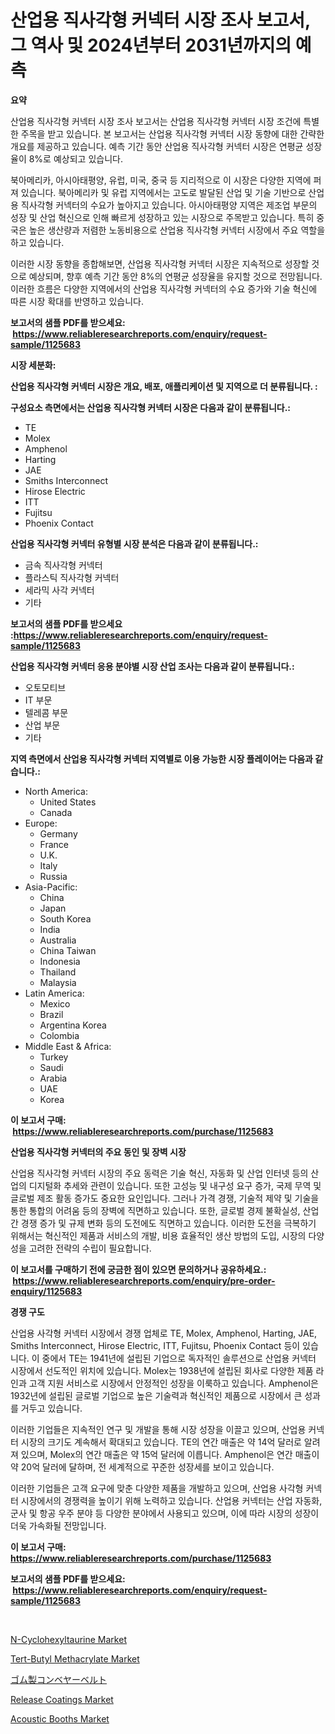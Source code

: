 <p><h1>산업용 직사각형 커넥터 시장 조사 보고서, 그 역사 및 2024년부터 2031년까지의 예측</h1></p><p><strong>요약</strong></p>
<p><p>산업용 직사각형 커넥터 시장 조사 보고서는 산업용 직사각형 커넥터 시장 조건에 특별한 주목을 받고 있습니다. 본 보고서는 산업용 직사각형 커넥터 시장 동향에 대한 간략한 개요를 제공하고 있습니다. 예측 기간 동안 산업용 직사각형 커넥터 시장은 연평균 성장율이 8%로 예상되고 있습니다.</p><p>북아메리카, 아시아태평양, 유럽, 미국, 중국 등 지리적으로 이 시장은 다양한 지역에 퍼져 있습니다. 북아메리카 및 유럽 지역에서는 고도로 발달된 산업 및 기술 기반으로 산업용 직사각형 커넥터의 수요가 높아지고 있습니다. 아시아태평양 지역은 제조업 부문의 성장 및 산업 혁신으로 인해 빠르게 성장하고 있는 시장으로 주목받고 있습니다. 특히 중국은 높은 생산량과 저렴한 노동비용으로 산업용 직사각형 커넥터 시장에서 주요 역할을 하고 있습니다.</p><p>이러한 시장 동향을 종합해보면, 산업용 직사각형 커넥터 시장은 지속적으로 성장할 것으로 예상되며, 향후 예측 기간 동안 8%의 연평균 성장율을 유지할 것으로 전망됩니다. 이러한 흐름은 다양한 지역에서의 산업용 직사각형 커넥터의 수요 증가와 기술 혁신에 따른 시장 확대를 반영하고 있습니다.</p></p>
<p><strong>보고서의 샘플 PDF를 받으세요: &nbsp;<a href="https://www.reliableresearchreports.com/enquiry/request-sample/1125683">https://www.reliableresearchreports.com/enquiry/request-sample/1125683</a></strong></p>
<p><strong>시장 세분화:</strong></p>
<p><strong> 산업용 직사각형 커넥터 시장은 개요, 배포, 애플리케이션 및 지역으로 더 분류됩니다. :</strong></p>
<p><strong>구성요소 측면에서는 산업용 직사각형 커넥터 시장은 다음과 같이 분류됩니다.:</strong></p>
<p><ul><li>TE</li><li>Molex</li><li>Amphenol</li><li>Harting</li><li>JAE</li><li>Smiths Interconnect</li><li>Hirose Electric</li><li>ITT</li><li>Fujitsu</li><li>Phoenix Contact</li></ul></p>
<p><strong> 산업용 직사각형 커넥터 유형별 시장 분석은 다음과 같이 분류됩니다.:</strong></p>
<p><ul><li>금속 직사각형 커넥터</li><li>플라스틱 직사각형 커넥터</li><li>세라믹 사각 커넥터</li><li>기타</li></ul></p>
<p><strong>보고서의 샘플 PDF를 받으세요 :<a href="https://www.reliableresearchreports.com/enquiry/request-sample/1125683">https://www.reliableresearchreports.com/enquiry/request-sample/1125683</a></strong></p>
<p><strong> 산업용 직사각형 커넥터 응용 분야별 시장 산업 조사는 다음과 같이 분류됩니다.:</strong></p>
<p><ul><li>오토모티브</li><li>IT 부문</li><li>텔레콤 부문</li><li>산업 부문</li><li>기타</li></ul></p>
<p><strong>지역 측면에서 산업용 직사각형 커넥터 지역별로 이용 가능한 시장 플레이어는 다음과 같습니다.:</strong></p>
<p><ul>
    <li>
        North America:
        <ul>
            <li>United States</li>
            <li>Canada</li>
        </ul>
    </li>
    <li>
        Europe:
        <ul>
            <li>Germany</li>
            <li>France</li>
            <li>U.K.</li>
            <li>Italy</li>
            <li>Russia</li>
        </ul>
    </li>
    <li>
        Asia-Pacific:
        <ul>
            <li>China</li>
            <li>Japan</li>
            <li>South Korea</li>
            <li>India</li>
            <li>Australia</li>
            <li>China Taiwan</li>
            <li>Indonesia</li>
            <li>Thailand</li>
            <li>Malaysia</li>
        </ul>
    </li>
    <li>
        Latin America:
        <ul>
            <li>Mexico</li>
            <li>Brazil</li>
            <li>Argentina Korea</li>
            <li>Colombia</li>
        </ul>
    </li>
    <li>
        Middle East & Africa:
        <ul>
            <li>Turkey</li>
            <li>Saudi</li>
            <li>Arabia</li>
            <li>UAE</li>
            <li>Korea</li>
        </ul>
    </li>
    </ul></p>
<p><strong>이 보고서 구매: &nbsp;<a href="https://www.reliableresearchreports.com/purchase/1125683">https://www.reliableresearchreports.com/purchase/1125683</a></strong></p>
<p><strong>산업용 직사각형 커넥터의 주요 동인 및 장벽 시장</strong></p>
<p><p>산업용 직사각형 커넥터 시장의 주요 동력은 기술 혁신, 자동화 및 산업 인터넷 등의 산업의 디지털화 추세와 관련이 있습니다. 또한 고성능 및 내구성 요구 증가, 국제 무역 및 글로벌 제조 활동 증가도 중요한 요인입니다. 그러나 가격 경쟁, 기술적 제약 및 기술을 통한 통합의 어려움 등의 장벽에 직면하고 있습니다. 또한, 글로벌 경제 불확실성, 산업 간 경쟁 증가 및 규제 변화 등의 도전에도 직면하고 있습니다. 이러한 도전을 극복하기 위해서는 혁신적인 제품과 서비스의 개발, 비용 효율적인 생산 방법의 도입, 시장의 다양성을 고려한 전략의 수립이 필요합니다.</p></p>
<p><strong>이 보고서를 구매하기 전에 궁금한 점이 있으면 문의하거나 공유하세요.: &nbsp;<a href="https://www.reliableresearchreports.com/enquiry/pre-order-enquiry/1125683">https://www.reliableresearchreports.com/enquiry/pre-order-enquiry/1125683</a></strong></p>
<p><strong>경쟁 구도</strong></p>
<p><p>산업용 사각형 커넥터 시장에서 경쟁 업체로 TE, Molex, Amphenol, Harting, JAE, Smiths Interconnect, Hirose Electric, ITT, Fujitsu, Phoenix Contact 등이 있습니다. 이 중에서 TE는 1941년에 설립된 기업으로 독자적인 솔루션으로 산업용 커넥터 시장에서 선도적인 위치에 있습니다. Molex는 1938년에 설립된 회사로 다양한 제품 라인과 고객 지원 서비스로 시장에서 안정적인 성장을 이룩하고 있습니다. Amphenol은 1932년에 설립된 글로벌 기업으로 높은 기술력과 혁신적인 제품으로 시장에서 큰 성과를 거두고 있습니다.</p><p>이러한 기업들은 지속적인 연구 및 개발을 통해 시장 성장을 이끌고 있으며, 산업용 커넥터 시장의 크기도 계속해서 확대되고 있습니다. TE의 연간 매출은 약 14억 달러로 알려져 있으며, Molex의 연간 매출은 약 15억 달러에 이릅니다. Amphenol은 연간 매출이 약 20억 달러에 달하며, 전 세계적으로 꾸준한 성장세를 보이고 있습니다.</p><p>이러한 기업들은 고객 요구에 맞춘 다양한 제품을 개발하고 있으며, 산업용 사각형 커넥터 시장에서의 경쟁력을 높이기 위해 노력하고 있습니다. 산업용 커넥터는 산업 자동화, 군사 및 항공 우주 분야 등 다양한 분야에서 사용되고 있으며, 이에 따라 시장의 성장이 더욱 가속화될 전망입니다.</p></p>
<p><strong>이 보고서 구매: &nbsp; <a href="https://www.reliableresearchreports.com/purchase/1125683">https://www.reliableresearchreports.com/purchase/1125683</a></strong></p>
<p><strong>보고서의 샘플 PDF를 받으세요: &nbsp;<a href="https://www.reliableresearchreports.com/enquiry/request-sample/1125683">https://www.reliableresearchreports.com/enquiry/request-sample/1125683</a></strong><strong></strong></p>
<p>&nbsp;</p>
<p><p><a href="https://frill-swim-3cd.notion.site/N-Cyclohexyltaurine-Market-Size-Share-Trends-Analysis-Report-By-Application-Regional-Outlook-Co-ac2c99bbbdf34be1bc7aea4f165d2c39">N-Cyclohexyltaurine Market</a></p><p><a href="https://cautious-neon-760.notion.site/Tert-Butyl-Methacrylate-Market-Share-Market-New-Trends-Analysis-Report-By-Type-By-Application-By-792d4ad265ec4b54978be1ea632148c5">Tert-Butyl Methacrylate Market</a></p><p><a href="https://github.com/oqoeusbvpadwjs08/Market-Research-Report-List-1/blob/main/9784449189712.md">ゴム製コンベヤーベルト</a></p><p><a href="https://github.com/RichRobinson5/Market-Research-Report-List-4/blob/main/release-coatings-market.md">Release Coatings Market</a></p><p><a href="https://issuu.com/reportprime-2/docs/acoustic-booths-market-size-2030.pptx">Acoustic Booths Market</a></p></p>